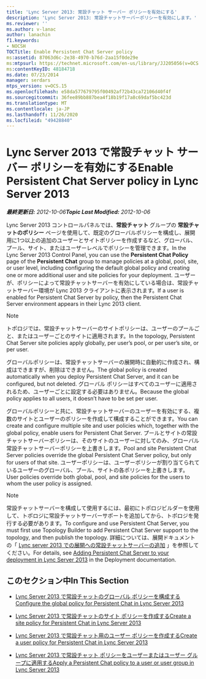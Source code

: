 ```yaml
---
title: 'Lync Server 2013: 常設チャット サーバー ポリシーを有効にする'
description: 'Lync Server 2013: 常設チャットサーバーポリシーを有効にします。'
ms.reviewer: ''
ms.author: v-lanac
author: lanachin
f1.keywords:
- NOCSH
TOCTitle: Enable Persistent Chat Server policy
ms:assetid: 87063d6c-2e38-4970-b76d-2aa15f0de29e
ms:mtpsurl: https://technet.microsoft.com/en-us/library/JJ205056(v=OCS.15)
ms:contentKeyID: 48184718
ms.date: 07/23/2014
manager: serdars
mtps_version: v=OCS.15
ms.openlocfilehash: e58da577679795f00492af72b43ca72106d40f4f
ms.sourcegitcommit: 36fee89bb887bea4f18b19f17a8c69daf5bc423d
ms.translationtype: MT
ms.contentlocale: ja-JP
ms.lasthandoff: 11/26/2020
ms.locfileid: "49428840"
---
```

# <a name="enable-persistent-chat-server-policy-in-lync-server-2013"></a><span data-ttu-id="ac62a-103">Lync Server 2013 で常設チャット サーバー ポリシーを有効にする</span><span class="sxs-lookup"><span data-stu-id="ac62a-103">Enable Persistent Chat Server policy in Lync Server 2013</span></span>

<div data-xmlns="http://www.w3.org/1999/xhtml">

<div class="topic" data-xmlns="http://www.w3.org/1999/xhtml" data-msxsl="urn:schemas-microsoft-com:xslt" data-cs="https://msdn.microsoft.com/">

<div data-asp="https://msdn2.microsoft.com/asp">



</div>

<div id="mainSection">

<div id="mainBody"><span data-ttu-id="ac62a-104">

<span> </span></span><span class="sxs-lookup"><span data-stu-id="ac62a-104">

<span> </span></span></span>

<span data-ttu-id="ac62a-105">_**最終更新日:** 2012-10-06_</span><span class="sxs-lookup"><span data-stu-id="ac62a-105">_**Topic Last Modified:** 2012-10-06_</span></span>

<span data-ttu-id="ac62a-106">Lync Server 2013 コントロールパネルでは、**常設チャット** グループの **常設チャットのポリシー** ページを使用して、既定のグローバルポリシーを構成し、展開用に1つ以上の追加のユーザーとサイトポリシーを作成するなど、グローバル、プール、サイト、またはユーザーレベルでポリシーを管理できます。</span><span class="sxs-lookup"><span data-stu-id="ac62a-106">In the Lync Server 2013 Control Panel, you can use the **Persistent Chat Policy** page of the **Persistent Chat** group to manage policies at a global, pool, site, or user level, including configuring the default global policy and creating one or more additional user and site policies for your deployment.</span></span> <span data-ttu-id="ac62a-107">ユーザーが、ポリシーによって常設チャットサーバーを有効にしている場合は、常設チャットサーバー環境が Lync 2013 クライアントに表示されます。</span><span class="sxs-lookup"><span data-stu-id="ac62a-107">If a user is enabled for Persistent Chat Server by policy, then the Persistent Chat Server environment appears in their Lync 2013 client.</span></span>

<div>


> [!NOTE]  
> <span data-ttu-id="ac62a-108">トポロジでは、常設チャットサーバーのサイトポリシーは、ユーザーのプールごと、またはユーザーごとのサイトに適用されます。</span><span class="sxs-lookup"><span data-stu-id="ac62a-108">In the topology, Persistent Chat Server site policies apply globally, per user’s pool, or per user’s site, or per user.</span></span>



</div>

<span data-ttu-id="ac62a-109">グローバルポリシーは、常設チャットサーバーの展開時に自動的に作成され、構成はできますが、削除はできません。</span><span class="sxs-lookup"><span data-stu-id="ac62a-109">The global policy is created automatically when you deploy Persistent Chat Server, and it can be configured, but not deleted.</span></span> <span data-ttu-id="ac62a-110">グローバル ポリシーはすべてのユーザーに適用されるため、ユーザーごとに設定する必要はありません。</span><span class="sxs-lookup"><span data-stu-id="ac62a-110">Because the global policy applies to all users, it doesn’t have to be set per user.</span></span>

<span data-ttu-id="ac62a-111">グローバルポリシーと共に、常設チャットサーバーのユーザーを有効にする、複数のサイトとユーザーのポリシーを作成して構成することができます。</span><span class="sxs-lookup"><span data-stu-id="ac62a-111">You can create and configure multiple site and user policies which, together with the global policy, enable users for Persistent Chat Server.</span></span> <span data-ttu-id="ac62a-112">プールとサイトの常設チャットサーバーポリシーは、そのサイトのユーザーに対してのみ、グローバル常設チャットサーバーポリシーを上書きします。</span><span class="sxs-lookup"><span data-stu-id="ac62a-112">Pool and site Persistent Chat Server policies override the global Persistent Chat Server policy, but only for users of that site.</span></span> <span data-ttu-id="ac62a-113">ユーザーポリシーは、ユーザーポリシーが割り当てられているユーザーのグローバル、プール、サイトの各ポリシーを上書きします。</span><span class="sxs-lookup"><span data-stu-id="ac62a-113">User policies override both global, pool, and site policies for the users to whom the user policy is assigned.</span></span>

<div>


> [!NOTE]  
> <span data-ttu-id="ac62a-114">常設チャットサーバーを構成して使用するには、最初にトポロジビルダーを使用して、トポロジに常設チャットサーバーサポートを追加してから、トポロジを発行する必要があります。</span><span class="sxs-lookup"><span data-stu-id="ac62a-114">To configure and use Persistent Chat Server, you must first use Topology Builder to add Persistent Chat Server support to the topology, and then publish the topology.</span></span> <span data-ttu-id="ac62a-115">詳細については、展開ドキュメントの「 <A href="lync-server-2013-adding-persistent-chat-server-to-your-deployment.md">Lync server 2013 での展開への常設チャットサーバーの追加</A> 」を参照してください。</span><span class="sxs-lookup"><span data-stu-id="ac62a-115">For details, see <A href="lync-server-2013-adding-persistent-chat-server-to-your-deployment.md">Adding Persistent Chat Server to your deployment in Lync Server 2013</A> in the Deployment documentation.</span></span>



</div>

<div>

## <a name="in-this-section"></a><span data-ttu-id="ac62a-116">このセクション中</span><span class="sxs-lookup"><span data-stu-id="ac62a-116">In This Section</span></span>

  - [<span data-ttu-id="ac62a-117">Lync Server 2013 で常設チャットのグローバル ポリシーを構成する</span><span class="sxs-lookup"><span data-stu-id="ac62a-117">Configure the global policy for Persistent Chat in Lync Server 2013</span></span>](lync-server-2013-configure-the-global-policy-for-persistent-chat.md)

  - [<span data-ttu-id="ac62a-118">Lync Server 2013 で常設チャットのサイト ポリシーを作成する</span><span class="sxs-lookup"><span data-stu-id="ac62a-118">Create a site policy for Persistent Chat in Lync Server 2013</span></span>](lync-server-2013-create-a-site-policy-for-persistent-chat.md)

  - [<span data-ttu-id="ac62a-119">Lync Server 2013 で常設チャット用のユーザー ポリシーを作成する</span><span class="sxs-lookup"><span data-stu-id="ac62a-119">Create a user policy for Persistent Chat in Lync Server 2013</span></span>](lync-server-2013-create-a-user-policy-for-persistent-chat.md)

  - [<span data-ttu-id="ac62a-120">Lync Server 2013 で常設チャット ポリシーをユーザーまたはユーザー グループに適用する</span><span class="sxs-lookup"><span data-stu-id="ac62a-120">Apply a Persistent Chat policy to a user or user group in Lync Server 2013</span></span>](lync-server-2013-apply-a-persistent-chat-policy-to-a-user-or-user-group.md)

<span data-ttu-id="ac62a-121"></div>

</div>

<span> </span>

</div>

</div>

</span><span class="sxs-lookup"><span data-stu-id="ac62a-121"></div>

</div>

<span> </span>

</div>

</div>

</span></span></div>

